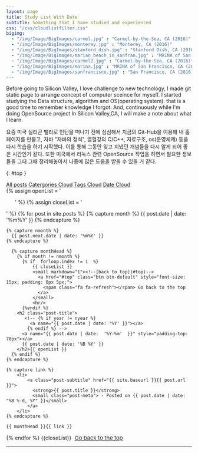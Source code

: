 ```yaml
---
layout: page
title: Study List With Date
subtitle: Something that I have studied and experienced
css: "/css/cloudlistfilter.css"
bigimg: 
  - "/img/Image/BigImages/carmel.jpg" : "Carmel-by-the-Sea, CA (2016)"
  - "/img/Image/BigImages/monterey.jpg" : "Monterey, CA (2016)"
  - "/img/Image/BigImages/stanford_dish.jpg" : "Stanford Dish, CA (2016)"
  - "/img/Image/BigImages/marian_beach_in_sanfran.jpg" : "MRINA of San Francisco, CA (2016)"
  - "/img/Image/BigImages/carmel2.jpg" : "Carmel-by-the-Sea, CA (2016)"
  - "/img/Image/BigImages/marina.jpg" : "MRINA of San Francisco, CA (2016)"
  - "/img/Image/BigImages/sanfrancisco.jpg" : "San Francisco, CA (2016)"
---
```


Before going to Silicon Valley, I love challenge to new technology, I made git static page to arrange concept of computer sceince for myself. I started studying the Data structure, algorithm and OS(operating system). that is a good time to remember knowledge I forgot. And, continuously while I'm doing OpenSource project In Silicon Valley,CA, I will make a note about what I learn. 

요즘 미국 실리콘 밸리로 인턴을 떠나기 전에 심심해서 지금의 Git-Hub을 이용해 내 홈페이지를 만들고, 자바 "자바의 정석", 열혈강의 C/C++, 자료구조, os(운영체제) 등을 다시 학습을 하기 시작했다. 이를 통해 그동안 잊고 지냈던 개념들을 다시 알게 되어 좋은 시간인거 같다. 또한 미국에서 리눅스 관련 OpenSource 작업을 하면서 필요한 정보들을 그때 그때 정리해놓아서 나중에 많은 도움을 받을 수 있을 거 같다.

{: #top }

<!-- this code si from https://github.com/daattali/daattali.github.io/blob/master/index.html --> 
<div class="list-filters post-preview">
  <a href="/" class="list-filter">All posts</a>
  <a href="/alistofcategories" class="list-filter">Catergories Cloud</a>
  <a href="/alistofcloudoftags" class="list-filter">Tags Cloud</a>
  <a href="/alistofdate" class="list-filter filter-selected">Date Cloud</a>
</div>

<!-- This code from another person of https://github.com/digitaldrummerj/digitaldrummerj.github.io/blob/master/blog/archivebydate-->

<div class="post-preview">
{% assign openList = '<ul class="side-nav">' %}
{% assign closeList = '</ul>' %}
{% for post in site.posts %}
    {% capture month %}
      {{ post.date | date: '%m%Y' }}
    {% endcapture %}

    {% capture nmonth %}
      {{ post.next.date | date: '%m%Y' }}
    {% endcapture %}

      {% capture monthHead %}
        {% if month != nmonth %}
          {% if  forloop.index != 1  %}
              {{ closeList }}
              <small markdown="1"><!--[back to top](#top)-->
                <a href="#top" class="btn btn-default" style="font-size: 15px; padding: 0px 5px;">
                  <span class="fa fa-refresh"></span> Go back to the top
                </a>
              </small>
              <hr/>
          {%endif %}
        <h2 class="post-title">
           <!-- {% if year != nyear %}
             <a name="{{ post.date | date: '%Y' }}"></a>
            {% endif %} -->
          <a name="{{ post.date | date:  '%Y-%m'  }}" style="padding-top: 70px"></a>
          {{ post.date | date: '%B %Y' }}
        </h2>{{ openList }}
      {% endif %}
    {% endcapture %}

    {% capture link %}
        <li>
            <a class="post-subtitle" href="{{ site.baseurl }}{{ post.url }}">
              <strong>{{ post.title }}</strong>
              <small class="post-meta"> - Posted on {{ post.date | date: "%B %-d, %Y" }}</small>
            </a>
        </li>
    {% endcapture %}

    {{ monthHead }}{{ link }}
       
{% endfor %}
{{closeList}}
    <small markdown="1"><!--[back to top](#top)-->
       <a href="#top" class="btn btn-default" style="font-size: 15px; padding: 0px 5px;">
         <span class="fa fa-refresh"></span> Go back to the top
       </a>
    </small>
    <hr/>
</div>

